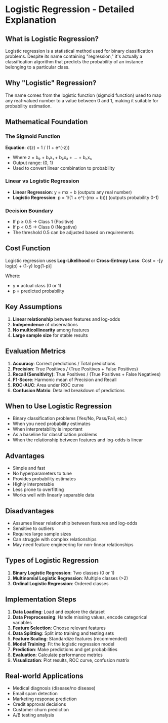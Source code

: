 # Logistic Regression - Detailed Explanation

## What is Logistic Regression?
Logistic regression is a statistical method used for binary classification problems. Despite its name containing "regression," it's actually a classification algorithm that predicts the probability of an instance belonging to a particular class.

## Why "Logistic" Regression?
The name comes from the logistic function (sigmoid function) used to map any real-valued number to a value between 0 and 1, making it suitable for probability estimation.

## Mathematical Foundation

### The Sigmoid Function
**Equation**: σ(z) = 1 / (1 + e^(-z))
- Where z = b₀ + b₁x₁ + b₂x₂ + ... + bₙxₙ
- Output range: (0, 1)
- Used to convert linear combination to probability

### Linear vs Logistic Regression
- **Linear Regression**: y = mx + b (outputs any real number)
- **Logistic Regression**: p = 1/(1 + e^(-(mx + b))) (outputs probability 0-1)

### Decision Boundary
- If p ≥ 0.5 → Class 1 (Positive)
- If p < 0.5 → Class 0 (Negative)
- The threshold 0.5 can be adjusted based on requirements

## Cost Function
Logistic regression uses **Log-Likelihood** or **Cross-Entropy Loss**:
Cost = -[y log(p) + (1-y) log(1-p)]

Where:
- y = actual class (0 or 1)
- p = predicted probability

## Key Assumptions
1. **Linear relationship** between features and log-odds
2. **Independence** of observations
3. **No multicollinearity** among features
4. **Large sample size** for stable results

## Evaluation Metrics
1. **Accuracy**: Correct predictions / Total predictions
2. **Precision**: True Positives / (True Positives + False Positives)
3. **Recall (Sensitivity)**: True Positives / (True Positives + False Negatives)
4. **F1-Score**: Harmonic mean of Precision and Recall
5. **ROC-AUC**: Area under ROC curve
6. **Confusion Matrix**: Detailed breakdown of predictions

## When to Use Logistic Regression
- Binary classification problems (Yes/No, Pass/Fail, etc.)
- When you need probability estimates
- When interpretability is important
- As a baseline for classification problems
- When the relationship between features and log-odds is linear

## Advantages
- Simple and fast
- No hyperparameters to tune
- Provides probability estimates
- Highly interpretable
- Less prone to overfitting
- Works well with linearly separable data

## Disadvantages
- Assumes linear relationship between features and log-odds
- Sensitive to outliers
- Requires large sample sizes
- Can struggle with complex relationships
- May need feature engineering for non-linear relationships

## Types of Logistic Regression
1. **Binary Logistic Regression**: Two classes (0 or 1)
2. **Multinomial Logistic Regression**: Multiple classes (>2)
3. **Ordinal Logistic Regression**: Ordered classes

## Implementation Steps
1. **Data Loading**: Load and explore the dataset
2. **Data Preprocessing**: Handle missing values, encode categorical variables
3. **Feature Selection**: Choose relevant features
4. **Data Splitting**: Split into training and testing sets
5. **Feature Scaling**: Standardize features (recommended)
6. **Model Training**: Fit the logistic regression model
7. **Prediction**: Make predictions and get probabilities
8. **Evaluation**: Calculate performance metrics
9. **Visualization**: Plot results, ROC curve, confusion matrix

## Real-world Applications
- Medical diagnosis (disease/no disease)
- Email spam detection
- Marketing response prediction
- Credit approval decisions
- Customer churn prediction
- A/B testing analysis
